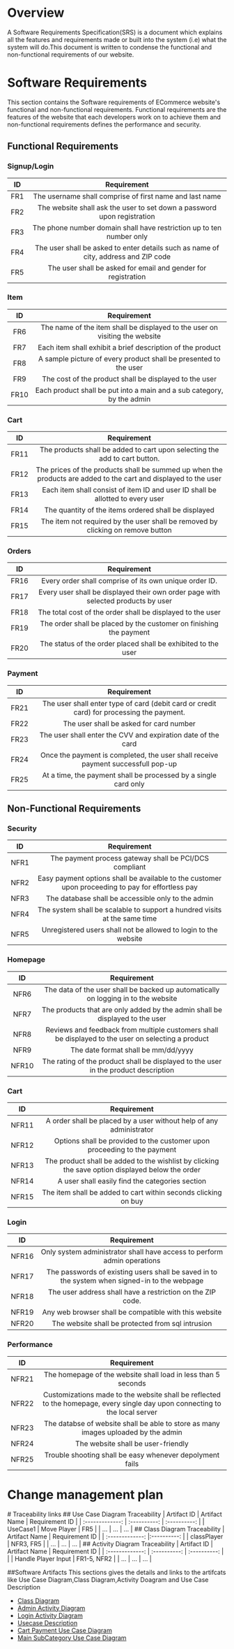 # Overview
A Software Requirements Specification(SRS) is a document which explains all the features and requirements made or built into the system (i.e) what the system will do.This document is written to condense the functional and non-functional requirements of our website.

# Software Requirements
This section contains the Software requirements of ECommerce website's functional and non-functional requirements. Functional requirements are the features of the website that each developers work on to achieve them and non-functional requirements defines the performance and security.

## Functional Requirements

### Signup/Login
| ID | Requirement |
| :-------------: | :----------: |
| FR1 | The username shall comprise of first name and last name |
| FR2 | The website shall ask the user to set down a password upon registration |
| FR3 | The phone number domain shall have restriction up to ten number only |
| FR4 | The user shall be asked to enter details such as name of city, address and ZIP code |
| FR5 | The user shall be asked for email and gender for registration |


### Item
| ID | Requirement |
| :-------------: | :----------: |
| FR6 | The name of the item shall be displayed to the user on visiting the website |
| FR7 | Each item shall exhibit a brief description of the product |
| FR8 | A sample picture of every product shall be presented to the user |
| FR9 | The cost of the product shall be displayed to the user |
| FR10 | Each product shall be put into a main and a sub category, by the admin |

### Cart
| ID | Requirement |
| :-------------: | :----------: |
| FR11 | The products shall be added to cart upon selecting the add to cart button. |
| FR12 | The prices of the products shall be summed up when the products are added to the cart and displayed to the user |
| FR13 | Each item shall consist of item ID and user ID shall be allotted to every user |
| FR14 | The quantity of the items ordered shall be displayed |
| FR15 | The item not required by the user shall be removed by clicking on remove button |

### Orders
| ID | Requirement |
| :-------------: | :----------: |
| FR16 | Every order shall comprise of its own unique order ID. |
| FR17 | Every user shall be displayed their own order page with selected products by user|
| FR18 | The total cost of the order shall be displayed to the user |
| FR19 | The order shall be placed by the customer on finishing the payment |
| FR20 | The status of the order placed shall be exhibited to the user |

### Payment
| ID | Requirement |
| :-------------: | :----------: |
| FR21 | The user shall enter type of card (debit card or credit card) for processing the payment. |
| FR22 | The user shall be asked for card number|
| FR23 | The user shall enter the CVV and expiration date of the card|
| FR24 | Once the payment is completed, the user shall receive payment successfull pop-up|
| FR25 | At a time, the payment shall be processed by a single card only |



## Non-Functional Requirements

### Security
| ID | Requirement |
| :-------------: | :----------: |
| NFR1 | The payment process gateway shall be PCI/DCS compliant |
| NFR2 | Easy payment options shall be available to the customer upon proceeding to pay for effortless pay|
| NFR3 | The database shall be accessible only to the admin |
| NFR4 | The system shall be scalable to support a hundred visits at the same time |
| NFR5 | Unregistered users shall not be allowed to login to the website |

### Homepage
| ID | Requirement |
| :-------------: | :----------: |
| NFR6 | The data of the user shall be backed up automatically on logging in to the website |
| NFR7 | The products that are only added by the admin shall be displayed to the user|
| NFR8 | Reviews and feedback from multiple customers shall be displayed to the user on selecting a product |
| NFR9 | The date format shall be mm/dd/yyyy |
| NFR10 | The rating of the product shall be displayed to the user in the product description |

### Cart
| ID | Requirement |
| :-------------: | :----------: |
| NFR11 | A order shall be placed by a user without help of any administrator|
| NFR12 | Options shall be provided to the customer upon proceeding to the payment |
| NFR13 | The product shall be added to the wishlist by clicking the save option displayed below the order |
| NFR14 | A user shall easily find the categories section |
| NFR15 | The item shall be added to cart within seconds clicking on buy |

### Login
| ID | Requirement |
| :-------------: | :----------: |
| NFR16 | Only system administrator shall have access to perform admin operations|
| NFR17 | The passwords of existing users shall be saved in to the system when signed-in to the webpage |
| NFR18 | The user address shall have a restriction on the ZIP code. |
| NFR19 | Any web browser shall be compatible with this website |
| NFR20 | The website shall be protected from sql intrusion |

### Performance
| ID | Requirement |
| :-------------: | :----------: |
| NFR21 | The homepage of the website shall load in less than 5 seconds |
| NFR22 | Customizations made to the website shall be reflected to the homepage, every single day upon connecting to the local server |
| NFR23 | The databse of website shall be able to store as many images uploaded by the admin |
| NFR24 | The website shall be user-friendly |
| NFR25 | Trouble shooting shall be easy whenever depolyment fails |



# Change management plan
<Description of what this section is>
# Traceability links
<Description of this section>
## Use Case Diagram Traceability
| Artifact ID | Artifact Name | Requirement ID |
| :-------------: | :----------: | :----------: |
| UseCase1 | Move Player | FR5 |
| … | … | … |
## Class Diagram Traceability
| Artifact Name | Requirement ID |
| :-------------: |:----------: |
| classPlayer | NFR3, FR5 |
| … | … | … |
## Activity Diagram Traceability
<In this case, it makes more sense (I think, feel free to disagree) to link
to the file and to those requirements impacted>
| Artifact ID | Artifact Name | Requirement ID |
| :-------------: | :----------: | :----------: |
| <filename> | Handle Player Input | FR1-5, NFR2 |
| … | … | … |

##Software Artifacts
This sections gives the details and links to the artifcats like Use Case Diagram,Class Diagram,Activity Doagram and Use Case Description
* [Class Diagram](https://github.com/sravanibandari/GVSU-CIS641-Slytherin/blob/master/artifacts/Funtional%20Models/ClassDiagram.jpg)
* [Admin Activity Diagram](https://github.com/sravanibandari/GVSU-CIS641-Slytherin/blob/master/artifacts/Funtional%20Models/Admin_ActivityDiagram.jpg)
* [Login Activity Diagram](https://github.com/sravanibandari/GVSU-CIS641-Slytherin/blob/master/artifacts/Funtional%20Models/Login_ActivityDiagram.jpg)
* [Usecase Description](thttps://github.com/sravanibandari/GVSU-CIS641-Slytherin/blob/master/artifacts/Funtional%20Models/Use%20Case%20Description.docx)
* [Cart Payment Use Case Diagram](https://github.com/sravanibandari/GVSU-CIS641-Slytherin/blob/master/artifacts/Funtional%20Models/Cart_payment_usecase.jpeg)
* [Main SubCategory Use Case Diagram](https://github.com/sravanibandari/GVSU-CIS641-Slytherin/blob/master/artifacts/Funtional%20Models/Main_subcategory_usecase.jpeg)

